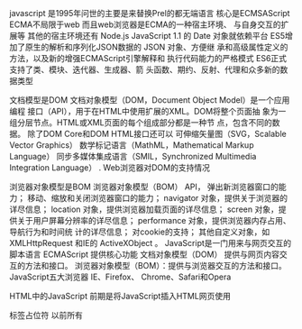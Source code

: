 javascript 是1995年问世的主要是来替换Prel的都无端语言
核心是ECMSAScript 
ECMA不局限于web 而且web浏览器是ECMA的一种宿主环境、
与自身交互的扩展等   其他的宿主环境还有 Node.js 
 JavaScript 1.1  的 Date 对象就依赖平台
ES5增加了原生的解析和序列化JSON数据的 JSON 对象、方便继 承和高级属性定义的方法，以及新的增强ECMAScript引擎解释和 执行代码能力的严格模式
ES6正式支持了类、模块、迭代器、生成器、箭 头函数、期约、反射、代理和众多新的数据类型

文档模型是DOM
文档对象模型（DOM，Document Object Model）是一个应用编程 接口（API），用于在HTML中使用扩展的XML。DOM将整个页面抽 象为一组分层节点。HTML或XML页面的每个组成部分都是一种节 点，包含不同的数据。
除了DOM Core和DOM HTML接口还可以
可伸缩矢量图（SVG，Scalable Vector Graphics） 数学标记语言（MathML，Mathematical Markup Language） 同步多媒体集成语言（SMIL，Synchronized Multimedia Integration Language） 
. Web浏览器对DOM的支持情况

浏览器对象模型是BOM
浏览器对象模型（BOM） API，
弹出新浏览器窗口的能力； 移动、缩放和关闭浏览器窗口的能力； navigator 对象，提供关于浏览器的详尽信息； location 对象，提供浏览器加载页面的详尽信息； screen 对象，提供关于用户屏幕分辨率的详尽信息； performance 对象，提供浏览器内存占用、导航行为和时间统 计的详尽信息； 对cookie的支持； 其他自定义对象，如 XMLHttpRequest 和IE的 ActiveXObject 。
JavaScript是一门用来与网页交互的脚本语言
ECMAScript 提供核心功能
文档对象模型（DOM） 提供与网页内容交互的方法和接口。
浏览器对象模型（BOM）：提供与浏览器交互的方法和接口。
JavaScript五大浏览器 IE、Firefox、 Chrome、Safari和Opera


HTML中的JavaScript
前期是将JavaScript插入HTML网页使用<Script>(此标签出自于网景)元素
script有八个属性分别是
async表示立即开始下载脚本 不能阻止其他页面的动作只对外部脚本有效
charset使用src属性 
crossorigin  配置相关请求的CORS（跨源资源共 享）设置。默认不使用CORS。
crossorigin="anonymous" 配置文件请求不必设置凭据标 志。 crossorigin="use-credentials"
设置凭据标志，意 味着出站请求会包含凭据。
defer表示解析完成后立即执行
integrity 允许接收到的资源和指定的加密签名  如果不匹配则会报错 脚本不会执行
language 已废弃
src 表示包含要执行的代码的外部文件。
type代替 language ，
使用了 src 属性的 标签中再包含其他JavaScript代码。
。跟 <img> 元素很像，
<script> 元素的 src 属性可以是一个完整的URL，而且这个URL
指向的资源可以跟包含它的HTML页面不在同一个域中
例子   <script src = "http://www.somewhere.com/afile.js"></script>

标签占位符
以前所有 <script> 元素都被放在页面的 <head> 标签内
defer 属性只对外部脚本文件才有效。
因此支持HTML5的浏览器会忽略行内脚本的 defer 属性
对 defer 属性的支持是从IE4、Firefox 3.5、Safari 5和Chrome 7 开始的

异步执行脚本 
HTML5为 <script> 元素定义了 async 属性。
给脚本添加 async 属性的目的是告 诉浏览器，不必等脚本下载和执行完后再加载页面，同样也不必等到 该异步脚本下载和执行后再加载其他脚本

动态加载脚本
除了 <script> 标签，还有其他方式可以加载脚本。因为
JavaScript可以使用DOM API，所以通过向DOM中动态添加 script
元素同样可以加载指定的脚本。只要创建一个 script 元素并将其添
加到DOM即可。 
在把 HTMLElement 元素添加到DOM且执行到这段代码 之前不会发送请求

XHTML中的变化
可扩展超文本标记语言  是将HTML作为XML的应用重新包装的结果。
解析 <script> 元素会应用特殊规则   <号 替换为&lt；
第二种方法是把所有代码都包含到一个CDATA块中。
在兼容XHTML的浏览器中，这样能解决问题

行内代码与外部文件
虽然可以直接在HTML文件中嵌入JavaScript代码，但通常认为最 佳实践是尽可能将JavaScript代码放在外部文件中。
可维护性。JavaScript代码如果分散到很多HTML页面 会导致维 护困难  如果是用一个目录保存所有的JavaScript文件则容易维护
缓存。浏览器会根据特定的设置缓存所有外部链接的JavaScript文 件，这意味着如果两个页面都用到同一个文件  有利于页面的加载
适应未来   通过把JavaScript放到外部文件中，就不必考虑用 XHTML或前面提到的注释黑科技

文档模式
IE5.5发明了文档模式的概念  可 以使用 doctype切换文档模式
 ：混杂模式（quirks mode）和标准模式 （standards mode）
混杂模式在所有浏览器中都以省略文档开头的 doctype 声明作 为开关
准标准模式通过过渡性文档类型（ Transitional ）和框架集 文档类型（ Frameset ）来触发 准标准模式与标准模式非常接近，很少需要区分

<noscript> 元素
<noscript> 元素是针对早期浏览器不支持JavaScript的问题，需要一个页面优雅降级 的处理方案   如今的浏览器已经100%支持 JavaScript，  <noscript> 元素可以包含任何可以出现在 <body> 中的
HTML元素， <script> 除外  任何一个条件被满足，包含在 <noscript> 中的内容就会被渲
染。否则， ，浏览器不会渲染 <noscript> 中的内容。
小结
JavaScript是通过 <script> 元素插入到HTML页面中的。这个
元素可用于把JavaScript代码嵌入到HTML页面中，跟其他标记混合在
一起，也可用于引入保存在外部文件中的JavaScript。
要包含外部JavaScript文件，必须将 src 属性设置为要包含文件 的URL。文件可以跟网页在同一台服务器上，也可以位于完全不 同的域。

语言基础
语法 区分大小写 
首先要知道的是，ECMAScript中一切都区分大小写。 变量 test 和变 量 Test 是两个不同的变量。
标识符  就是变量、函数、属性或函数参数的名称。
注释   ECMAScript采用C语言风格的注释，包括单行注释和块注释。单 行注释以两个斜杠字符开头 
严格模式   ECMAScript 5增加了严格模式（strict mode）的概念
语句  ECMAScript中的语句以分号结尾。 省略分号意味着由解析器确定 语句在哪里结尾
if之类的控制语句只在执行多条语句时要求必须有代码块。

关键字与保留字
规范中也描述了一组未来的保留字，同样不能用作标识符或属性 名。
变量
ECMAScript变量是松散类型的，意思是变量可以用于保存任何类 型的数据。
每个变量只不过是一个用于保存任意值的命名占位符。有3 个关键字可以声明变量： var 、 const 和 let 。其中， var 在 ECMAScript的所有版本中都可以使用，而 const 和 let 只能在 ECMAScript 6及更晚的版本中使用。 
var 关键字
var 声明作用域    使用 var 操作符定义的变量会成为包含它的 函数的局部变量    
message 变量是在函数内部使用 var 定义的。 函数叫 test() 
var 声明提升
使用 var 时  个关键字 声明的变量会自动提升到函数作用域顶部
let 声明
let 跟 var 的作用差不多，但有着非常重要的区别。
区别是
let 声明的范围是块作用域，而 var 声明的范围是函数作 用域
age 变量之所以不能在 if 块外部被引用，是因为它 的作用域仅限于该块内部。
let 也不允许同一个块作用域中出现冗余声明。这样会导致报 错
暂时性死区
let 与 var 的另一个重要的区别，就是 let 声明的变量不会 在作用域中被提升
. 全局声明
与 var 关键字不同，使用 let 在全局作用域中声明的变量不会 成为 window 对象的属性（ var 声明的变量则会）。
条件声明
在使用 var 声明变量时，由于声明会被提升，JavaScript引擎会 自动将多余的声明在作用域顶部合并为一个声明。
使用 try / catch 语句或 typeof 操作符也不能解决，因为条 件块中 let 声明的作用域仅限于该块
for 循环中的 let 声明
在 let 出现之前， for 循环定义的迭代变量会渗透到循环体外 部  改成let后 就消失了
const 声明
const 的行为与 let 基本相同，唯一一个重要的区别是用它声 明变量时必须同时初始化变量，且尝试修改 const 声明的变量会导 致运行时错误     const 声明的限制只适用于它指向的变量的引用。如果const引入的是一个对象 那么修改这个对象内部的属性并不违反cosnt限制
声明风格及最佳实践
ECMAScript 6增加 let 和 const 从客观上为这门语言更精确地 声明作用域和语义提供了更好的支持
不使用 var 有了 let 和 const ，大多数开发者会发现自己不再需要 var 了
数据类型
ECMAScript有6种简单数据类型（也称为原始类型）： Undefined 、 Null 、 Boolean 、 Number 、 String 和 Symbol 
typeof 操作符
因为ECMAScript的类型系统是松散的，所以需要一种手段来确定 任意变量的数据类型。 typeof 操作符就是为此而生的。对一个值使 用 typeof 操作符会返回下列字符串之一
"undefined" 表示值未定义； "boolean" 表示值为布尔值； "string" 表示值为字符串； "number" 表示值为数值； "object" 表示值为对象（而不是函数）或 null ； "function" 表示值为函数； "symbol" 表示值为符号
Undefined 类型
Undefined 类型只有一个值，就是特殊值 undefined 。当使 用 var 或 let 声明了变量但没有初始化时，就相当于给变量赋予 了 undefined 值
变量 message 显式地以 undefined 来初始化。 
Null 类型
Null 类型同样只有一个值，即特殊值 null
在定义将来要保存对象值的变量时，建议使用 null 来初始化， 不要使用其他值
用等于操作符（ == ）比较 null 和 undefined 始终返回 true 
Boolean 类型
Boolean （布尔值）类型是ECMAScript中使用最频繁的类型之 一，有两个字面值： true 和 false
Number 类型
ECMAScript中最有意思的数据类型或许就是 Number 了。
叫双精度值）。不同的数值类型相应地也有不同的数值字面量格式。
整数也可以用八进制（以8为基数）或十六进制（以16为基数）字 面量表示。对于八进制字面量，第一个数字必须是零（0），然后是相 应的八进制数字（数值0~7）。   八进制字面量在严格模式下是无效的，会导致JavaScript引擎抛出 语法错误。1
使用八进制和十六进制格式创建的数值在所有数学操作中都被视 为十进制数值。
浮点值
要定义浮点值，数值中必须包含小数点，而且小数点后面必须至 少有一个数字。
值的范围
由于内存的限制，ECMAScript并不支持表示这个世界上的所有数 值。   有一个特殊的数值叫 NaN 
数值转换
有3个函数可以将非数值转换为数值： Number() 、 parseInt() 和 parseFloat() 。 Number() 是转型函数， 可用于任何数据类型
Number() 函数基于如下规则执行转换。 布尔值， true 转换为1， false 转换为0。 数值，直接返回。 null ，返回0。 undefined ，返回 NaN 。
字符串如果字符串包含数值字符，包括数值字符前面带加、减 号的情况，则转换为一个十进制数值
String 类型
String （字符串）数据类型表示零或多个16位Unicode字符序 列。 字符串可以使用双引号（"）、单引号（'）或反引号（`）标示，
字符串的特点
ECMAScript中的字符串是不可变的（immutable），意思是一旦 创建，它们的值就不能变了
转换为字符串
有两种方式把一个值转换为字符串。首先是使用几乎所有值都有 的 toString() 方法。
toString() 方法可见于数值、布尔值、对象和字符串值。  toString() 返回数值的十进制字符串表示   toString() 输出的字符串 值也会随之改变。数值10可以输出为任意数值格式。 如果值有 toString() 方法，则调用该方法（不传参数） 并返回结果  如果值是 null ，返回 "null" 。 如果值是 undefined ，返回 "undefined" 。
字符串插值
模板字面量最常用的一个特性是支持字符串插值，也就是可以在 一个连续定义中插入一个或多个值 所有插入的值都会使用 toString() 强制转型为字符串，而且 任何JavaScript表达式都可以用于插值
模板字面量标签函数 
模板字面量也支持定义标签函数（tag function），而通过标签函 数可以自定义插值行为。
对于有 n 个插值的模板字面量，传给标签函数的表达式参数的个数始终是 n ，而传给标签函数的第一个参数所包含的字符串个数则始终是 n+1
原始字符串
使用模板字面量也可以直接获取原始的模板字面量内容（如换行 符或Unicode字符），而不是被转换后的字符表示。
可以使 用默认的 String.raw 标
Symbol 类型
Symbol （符号）是ECMAScript 6新增的数据类型。符号是原始 值，且符号实例是唯一、不可变的。
符号的基本用法符号需要使用 Symbol() 函数初始化。因为符号本身是原始类 型，所以 typeof 操作符对符号返回 symbol
调用 Symbol() 函数时，也可以传入一个字符串参数作为对符 号的描述（description），将来可以通过这个字符串来调试代码。
符号没有字面量语法，这也是它们发挥作用的关键。 Symbol() 函数不能用作构造函数，与 new 关键 字一起使用。
使用全局符号注册表
如果运行时的不同部分需要共享和重用符号实例，那么可以用一 个字符串作为键，在全局符号注册表中创建并重用符号。 为此，需要使用 Symbol.for() 方法     Symbol.for() 对每个字符串键都执行幂等操作。   还可以使用 Symbol.keyFor() 来查询全局注册表
Symbol.isConcatSpreadable 
根据ECMAScript规范，这个符号作为一个属性表示“一个布尔 值
Symbol.iterator
Symbol.match
Symbol.replace 
Symbol.search 
Symbol.species
Symbol.split
Symbol.toPrimitive
Symbol.toStringTag
Symbol.unscopables
Object 类型
ECMAScript中的对象其实就是一组数据和功能的集合。对象通 过 new 操作符后跟对象类型的名称来创建。开发者可以通过创建 Object 类型的实例来创建自己的对象，然后再给对象添加属性和方 法
let o = new Object();
操作符
ECMA-262描述了一组可用于操作数据值的操作符，包括数学操 作符（如加、减）、位操作符、关系操作符和相等操作符等。
一元操作符
只操作一个值的操作符叫一元操作符（unary operator）。一元操 作符是ECMAScript中最简单的操作符。
递增/递减操作符
递增和递减操作符直接照搬自C语言，但有两个版本：前缀版和 后缀版
一元加和减
一元加和减操作符对大多数开发者来说并不陌生，它们在 ECMAScript中跟在高中数学中的用途一样
一元减由一个减号（ - ）表示，放在变量前头，主要用于把数值 变成负值，如把1转换为-1。
let num = 25; num = -num; console.log(num); // -25
先转换在赋值
let s1 = "01"; let s2 = "1.1"; let s3 = "z"; let b = false; let f = 1.1; let o = { valueOf() { return -1; } }; s1 = -s1; // 值变成数值-1 s2 = -s2; // 值变成数值-1.1 s3 = -s3; // 值变成NaN b = -b; // 值变成数值0 f = -f; // 变成-1.1 o = -o; // 值变成数值1 
位操作符
接下来要介绍的操作符用于数值的底层操作，也就是操作内存中 表示数据的比特（位）。
按位非 按位非操作符用波浪符（ ~ ）表示，它的作用是返回数值的一补 数。
按位与 按位与操作符用和号（ & ）表示，有两个操作数。本质上，按位 与就是将两个数的每一个位对齐
按位或 按位或操作符用管道符（ | ）表示，同样有两个操作数。
布尔操作符
对于编程语言来说，布尔操作符跟相等操作符几乎同样重要。如 果没有能力测试两个值的关系，那么像 if-else 和循环这样的语句 也没什么用了
. 逻辑非 
逻辑非操作符由一个叹号（ ! ）表示，可应用给ECMAScript中 的任何值
如果操作数是对象，则返回 false 。 如果操作数是空字符串，则返回 true 。 如果操作数是非空字符串，则返回 false 。 如果操作数是数值0，则返回 true 。 如果操作数是非0数值（包括 Infinity ），则返回 false 。 如果操作数是 null ，则返回 true 。 如果操作数是 NaN ，则返回 true 。 如果操作数是 undefined ，则返回 true 。
逻辑与
逻辑与操作符由两个和号（ && ）表示，应用到两个值，如下所 示：
let result = true && false;
. 逻辑或
逻辑或操作符由两个管道符（ || ）表示，比如： let result = true || false; 

乘性操作符
ECMAScript定义了3个乘性操作符：乘法、除法和取模。这些操 作符跟它们在Java、C语言及Perl中对应的操作符作用一样，但在处理 非数值时，它们也会包含一些自动的类型转换。
乘法操作符乘法操作符由一个星号（ * ）表示  let result = 34 * 56;
除法操作符 除法操作符由一个斜杠（ / ）表示 let result = 66 / 11;
取模操作符 取模（余数）操作符由一个百分比符号（ % ）表示  let result = 26 % 5; // 等于1 

指数操作符ECMAScript 7新增了指数操作符， Math.pow() 现在有了自己 的操作符 ** 
console.log(Math.pow(3, 2);
// 9 console.log(3 ** 2);
// 9 console.log(Math.pow(16, 0.5);
// 4 console.log(16** 0.5); // 4 
加性操作符
加性操作符，即加法和减法操作符，一般都是编程语言中最简单 的操作符
加法操作符 加法操作符（ + ）用于求两个数的和 let result = 1 + 2;
减法操作符  减法操作符（ - ）也是使用很频繁的一种操作符 let result = 2 - 1;
 关系操作符  关系操作符执行比较两个值的操作，包括小于（ < ）、大于 （ > ）、小于等于（ <= ）和大于等于（ >= ），用法跟数学课上学 的一样
let result1 = 5 > 3; // true let result2 = 5 < 3; // false
相等操作符
 判断两个变量是否相等是编程中最重要的操作之一。
. 等于和不等于   ECMAScript中的等于操作符用两个等于号（ == ）表示，如果操 作数相等，则会返回 true
 全等和不全等 全等和不全等操作符与相等和不相等操作符类似，只不过它们在 比较相等时不转换操作数。全等操作符由3个等于号（ === ）表 示，只有两个操作数在不转换的前提下相等才返回 true
let result1 = ("55" == 55); // true，转换后相 等 let result2 = ("55" === 55); // false，不相 等，因为数据类型不同 
let result1 = ("55" != 55); // false，转换后相 等 let result2 = ("55" !== 55); // true，不相等， 因为数据类型不同

条件操作符   
条件操作符是ECMAScript中用途最为广泛的操作符之一，语法跟 Java中一样
variable = boolean_expression ? true_value : false_value;
 赋值操作符  
简单赋值用等于号（ = ）表示，将右手边的值赋给左手边的变 量，  let num = 10;
每个数学操作符以及其他一些操作符都有对应的复合赋值操作 符：
乘后赋值（ *= ）
除后赋值（ /= ）
取模后赋值（ %= ）
加后赋值（ += ）
减后赋值（ -= ）
左移后赋值（ <<= ）
右移后赋值（ >>= ）
无符号右移后赋值（ >>>= ）

逗号操作符
逗号操作符可以用来在一条语句中执行多个操作
let num1 = 1, num2 = 2, num3 = 3;
在一条语句中同时声明多个变量是逗号操作符最常用的场景
let num = (5, 1, 4, 8, 0); // num的值为0 
语句
ECMA-262描述了一些语句（也称为流控制语句），而 ECMAScript中的大部分语法都体现在语句中。
if 语句
if 语句是使用最频繁的语句之一，语法如下：
if (condition) statement1 else statement2
这里的条件（ condition ）可以是任何表达式，并且求值结果 不一定是布尔值。
if (i > 25) console.log("Greater than 25."); // 只有一行代码 的语句 else { console.log("Less than or equal to 25."); // 一 个语句块 } 
do-while 语句
do-while 语句是一种后测试循环语句，即循环体中的代码执 行后才会对退出条件进行求值。
do-while 的语法如下： do { statement } while (expression);
个例子： let i = 0; do { i += 2; } while (i < 10);
while 语句
while 语句是一种先测试循环语句，即先检测退出条件，再执 行循环体内的代码。
while 循环的语法： while(expression) statement
例子： let i = 0; while (i < 10) { i += 2; } 在

for 语句
for 语句也是先测试语句，只不过增加了进入循环之前的初始 化代码，以及循环执行后要执行的表达式
语法for (initialization; expression; post-loopexpression) statement 
例： let count = 10; for (let i = 0; i < count; i++) { console.log(i); } 

for-in 语句
for-in 语句是一种严格的迭代语句，用于枚举对象中的非符号 键属性
，语法 for (property of expression) statement
例： for (const el of [2,4,6,8]) { document.write(el); } 

标签语句
语法 label: statement 
例子： start: for (let i = 0; i < count; i++) { console.log(i); }

break 和 continue 语句
break 和 continue 语句为执行循环代码提供了更严格的控制 手段。
例子： let num = 0; for (let i = 1; i < 10; i++) { if (i % 5 == 0) { break; } num++; } console.log(num); // 4

with 语句
with 语句的用途是将代码作用域设置为特定的对象
语法 ： with (expression) statement;
例子 let qs = location.search.substring(1); let hostName = location.hostname; let url = location.href;
switch 语句
switch 语句是与 if 语句紧密相关的一种流控制语句，从其他 语言借鉴而来
语 句 switch (expression) { case value1: statement break; case value2: statement break; case value3: statement break; case value4: statement break; default: statement } 
函数
函数对任何语言来说都是核心组件，因为它们可以封装语句，然 后在任何地方、任何时间执行。
是函数的基本语法： function functionName(arg0, arg1,...,argN) { statements }
例子： function sayHi(name, message) { console.log("Hello " + name + " , " + message); } 
小结﻿
JavaScript的核心语言特性在ECMA-262中以伪语言ECMAScript的 形式来定义
ECMA 基本类型包括   Undefined 、 Null 、 Boolean 、 Number 、 String 和 Symbol 。
 ECMAScript提供了C语言和类C语言中常见的很多基本操作符， 包括数学操作符、布尔操作符、关系操作符、相等操作符和赋值 操作符等
Number 一种数值数据类型。
Object 是一种复杂数据类型
其中 if语句 for语句 switch语句 都是借鉴过来的
不需要指定函数的返回值，因为任何函数可以在任何时候返回任 何值。 

不指定返回值的函数实际上会返回特殊值 undefined 。

===================================================================================================================================================================================================
1.19 JavaScript 第四章阅读笔记
变量、作用域与内存（187-225）
JavaScript中的变量可谓独树一帜

通过变量使用原始值与引用值
原始值（primitve value）是最简单的数据  在赋值变量时JavaScript必须确定是原始值还是引用值
原始值共分为： Undefined 、 Null 、 Boolean 、 Number 、 String 和 Symbol 。 
保存原始值的变量 是按值（by value）
引用值（reference value）多个值构成的对象
实际操作对象是引用值（reference）不是对象的本身 所以 保存引用值的变量是按（by reference）访问的

动态属性          可以随时添加、修改和删除其属 性和方法
例子： let person = new Object(); person.name = "Nicholas"; console.log(person.name); // "Nicholas" 
如果代码想给name定义一个age 并且给他进行赋值
let name1 = "Nicholas"; let name2 = new String("Matt"); name1.age = 27; name2.age = 26; console.log(name1.age); // undefined console.log(name2.age); // 26 console.log(typeof name1); // string console.log(typeof name2); // object
复制值 如果在同一个变量里面  通过变量把一个原始值赋值到另一个变量时 原始值会被复制到新的变量的位置
例如   let num1 =5；  let num2 = num1；
这num1时5 如果把num2初始化为num1 时  num2也会得到数值5


传递参数     ECMAScript中所有函数都是按值来进行传递的      如果按值传递参数时值会被复制到一个局部变量（arguments）对象
例如 function addTen(num) { num += 10; return num; } let count = 20; let result = addTen(count); console.log(count); // 20，没有变化 console.log(result); // 30
这里函数addTen（）有一个参数num他是一个局部变量     在调用时count作为参数传入
确定类型      typeof 操作符最适合用来判断一个变量是否为原 始类型      
它是判断一个变量是否为字符串、数值、布尔 值或 undefined 的最好方式
例子
let s = "Nicholas";
let b = true;
let i = 22;
let u;
let n = null;
let o = new Object();
console.log(typeof s);// string
console.log(typeof i);// number
console.log(typeof b);// boolean
console.log(typeof u);// undefined
console.log(typeof n);// object
console.log(typeof o);// object 
 如果想知道他时一个什么类型的对象 可以用instanceof 操作符
语法：     result = variable instanceof constructor
例子 ：     console.log(person instanceof Object); // 变量 persion是Object吗？
console.log(colors instanceof Array); // 变量 colors是Array吗？ 
console.log(pattern instanceof RegExp); // 变量 pattern是RegExp吗？ 
如果所有值都是object的实例 那么通过 instanceof操作符检测任何引用值和 Object 构造函数都会返 回 true
如果用 instanceof 检测原始值，则始终会返 回 false ，因为原始值不是对象


理解执行上下文

执行上下文（以下简称“上下文”）的概念在JavaScript中是颇为重 要的
每个上下文都有一个关联的变量对象（variable object），而 这个上下文中定义的所有变量和函数都存在于这个对象上
全局上下文是最外层的上下文       根据ECMAScript实现表示的全局可能不一样

作用域链增强       虽然执行上下文主要有全局上下文和函数上下文两种（ eval() 调用内部存在第三种上下文），但有其他方式来增强作用域链
try / catch 语句的 catch 块 with 语句 
例子： function buildUrl() { let qs = "?debug=true"; with(location){ let url = href + qs; } return url; } 
这这个例子中 with 语句将 location 对象作为上下文，因此 location 会被添加到作用域链前端          某些 语句会导致在作用域链前端临时添加一个上下文，这个上下文在代码 执行后会被删除
try / catch 语句的 catch 块 with 语句 
的例子： function buildUrl() { let qs = "?debug=true"; with(location){ let url = href + qs; } return url; }
with 语句将 location 对象作为上下文，因此 location 会被添加到作用域链前端

变量声明     var      let 和 const  
. 使用 var 的函数作用域声明
在使用 var 声明变量时，变量会被自动添加到最接近的上下 文 在函数中，最接近的上下文就是函数的局部上下文
例子      function add(num1, num2) { var sum = num1 + num2; return sum; } let result = add(10, 20); // 30 console.log(sum); // 报错：sum在这里不是 有效变量       函数 add() 定义了一个局部变量 sum ，保存加法操作的 结果

使用 let 的块级作用域声明 ES6新增的 let 关键字跟 var 很相似，但它的作用域是块级 的，这也是JavaScript中的新概念。块级作用域由最近的一对包含 花括号 {} 界定。换句话说， if 块、 while 块、 function 块，甚至连单独的块也是 let 声明变量的作用域。 if (true) { let a; } console.log(a); // ReferenceError: a没有定义 while (true) { let b; } console.log(b); // ReferenceError: b没有定义 function foo() { let c; } console.log(c); // ReferenceError: c没有定义 // 这没什么可奇怪的 // var声明也会导致报错 // 这不是对象字面量，而是一个独立的块 // JavaScript解释器会根据其中内容识别出它来 { let d; } console.log(d); // ReferenceError: d没有定义 let 与 var 的另一个不同之处是在同一作用域内不能声明两 次。重复的 var 声明会被忽略，而重复的 let 声明会抛出 SyntaxError 。 var a; var a; // 不会报错 { let b; let b; } // SyntaxError: 标识符b已经声明过了 let 的行为非常适合在循环中声明迭代变量。

. 标识符查找      当在特定上下文中为读取或写入而引用一个标识符时，必须通过 搜索确定这个标识符表示什么     搜索开始于作用域链前端，以给 定的名称搜索对应的标识符。如果在局部上下文中找到该标识 符，则搜索停止，变量确定；如果没有找到变量名，则继续沿作 用域链搜索 
例子： var color = 'blue'; function getColor() { return color; } console.log(getColor()); // 'blue'

理解垃圾回收 
JavaScript是使用垃圾回收的语言，也就是说执行环境负责在代码 执行时管理内存
，通过自动内存管理实现内存分配和闲置资源回收     确定哪个变量不会再使用，然后释放它占用的内存      或者说在代码执行过程 中某个预定的收集时间就会自动运行。垃圾回收过程是一个近似且 不完美的方案，因为某块内存是否还有用，属于“不可判定的”问题， 意味着靠算法是解决不了的。 

标记清理     JavaScript最常用的垃圾回收策略是标记清理（mark-andsweep）。
 当变量进入上下文，比如在函数内部声明一个变量时，这个 变量会被加上存在于上下文中的标记

引用计数     另一种没那么常用的垃圾回收策略是引用计数（reference counting）
其思路是对每个值都记录它被引用的次数
所谓循环引用，就是对象A有一个指针指向对象 B，而对象B也引用了对象A。比如： function problem() { let objectA = new Object(); let objectB = new Object(); objectA.someOtherObject = objectB; objectB.anotherObject = objectA; }       objectA 和 objectB 通过各自的属性相互引 用，意味着它们的引用数都是2

性能          垃圾回收程序会周期性运行，如果内存中分配了很多变量，则可 能造成性能损失，因此垃圾回收的时间调度很重要         垃圾回收有可能会明显拖慢渲染的速度和帧速率。 开发者不知道什么时候运行时会收集垃圾，因此最好的办法是在写代 码时就要做到：无论什么时候开始收集垃圾，都能让它尽快结束工 作
IE7一下不建议用垃圾回收
     内存管理     在使用垃圾回收的编程环境中，开发者通常无须关心内存管理。 不过，JavaScript运行在一个内存管理与垃圾回收都很特殊的环境。
将内存占用量保持在一个较小的值可以让页面性能更好。优化内 存占用的最佳手段就是保证在执行代码时只保存必要的数据
例子     function createPerson(name){ let localPerson = new Object(); localPerson.name = name; return localPerson; } let globalPerson = createPerson("Nicholas"); // 解除globalPerson对值的引用 globalPerson = null;

通过 const 和 let 声明提升性能 
ES6增加这两个关键字不仅有助于改善代码风格，而且同样有助 于改进垃圾回收的过程。因为 const 和 let 都以块（而非函 数）为作用域，所以相比于使用 var ，使用这两个新关键字可 能会更早地让垃圾回收程序介入，尽早回收应该回收的内存
隐藏类和删除操作
根据JavaScript所在的运行环境，有时候需要根据浏览器使用的 JavaScript引擎来采取不同的性能优化策略
内存泄漏
写得不好的JavaScript可能出现难以察觉且有害的内存泄漏问题。 在内存有限的设备上，或者在函数会被调用很多次的情况下，内 存泄漏可能是个大问题
静态分配与对象池 
为了提升JavaScript性能，最后要考虑的一点往往就是压榨浏览器 了     一个关键问题就是如何减少浏览器执行垃圾回收的次 数。开发者无法直接控制什么时候开始收集垃圾，但可以间接控 制触发垃圾回收的条件

小结     JavaScript变量可以保存两种类型的值：原始值和引用值。原始值 可能是以下6种原始数据类型之一： Undefined 、 Null 、 Boolean 、 Number 、 String 和 Symbol 。
     原始值和引用值
原始值大小固定，因此保存在栈内存上。 从一个变量到另一个变量复制原始值会创建该值的第二个副本。 引用值是对象，存储在堆内存上。 包含引用值的变量实际上只包含指向相应对象的一个指针，而不 是对象本身。 从一个变量到另一个变量复制引用值只会复制指针，因此结果是 两个变量都指向同一个对象。 typeof 操作符可以确定值的原始类型，而 instanceof 操作 符用于确保值的引用类型。 任何变量（不管包含的是原始值还是引用值）都存在于某个执行 上下文中（也称为作用域）。这个上下文（作用域）决定了变量的生 命周期，以及它们可以访问代码的哪些部分。执行上下文可以总结如 下。 执行上下文分全局上下文、函数上下文和块级上下文。 代码执行流每进入一个新上下文，都会创建一个作用域链，用于 搜索变量和函数。 函数或块的局部上下文不仅可以访问自己作用域内的变量，而且 也可以访问任何包含上下文乃至全局上下文中的变量。 全局上下文只能访问全局上下文中的变量和函数，不能直接访问 局部上下文中的任何数据。 变量的执行上下文用于确定什么时候释放内存。 JavaScript是使用垃圾回收的编程语言，开发者不需要操心内存分 配和回收。JavaScript的垃圾回收程序可以总结如下。 离开作用域的值会被自动标记为可回收，然后在垃圾回收期间被 删除。 主流的垃圾回收算法是标记清理，即先给当前不使用的值加上标 记，再回来回收它们的内存。 引用计数是另一种垃圾回收策略，需要记录值被引用了多少次。 JavaScript引擎不再使用这种算法，但某些旧版本的IE仍然会受这 种算法的影响，原因是JavaScript会访问非原生JavaScript对象（如 DOM元素）。 引用计数在代码中存在循环引用时会出现问题。 解除变量的引用不仅可以消除循环引用，而且对垃圾回收也有帮 助。为促进内存回收，全局对象、全局对象的属性和循环引用都 应该在不需要时解除引用。

》》》》》》》》》》》》》》》》》》》》》》》》》》》》》》》》》》》》》》》》》》》》》》》》》》》》》》》》》》》》》》》》》》》》》》》》》》》》》》》》》》》》》》》》》》》》》》》》》》》》》》》》》》》》》》》》》》》》》》》》》》》》》》》》》》》》》》》》》》》》》》》》》》》》》

第 5 章 基本引用类型

理解对象
基本JavaScript数据类型

原始值与原始值包装类型 
引用值（或者对象）是某个特定引用类型的实例。在ECMAScript中， 引用类型是把数据和功能组织到一起的结构，经常被人错误地称作“类”
对象被认为是某个特定引用类型的实例。新对象通过使用 new 操作符 后跟一个构造函数（constructor）来创建、
例子let now = new Date();



这行代码创建了引用类型 Date 的一个新实例，并将它保存在变量now 中

Date

ECMAScript的 Date 类型参考了Java早期版本中的 java.util.Date

Date 类型将日期保存为自协调世界时 时间1970年1月1日午夜（零时）至今 所经过的毫秒数

要创建日期对象，就使用 new 操作符来调用 Date 构造函数：

let now = new Date();

Date.parse() 方法接收一个表示日期的字符串参数，尝试将这个字

符串转换为表示该日期的毫秒数。

“月/日/年”，如 "5/23/2019" ；

“月名 日, 年”，如 "May 23, 2019" ；

“周几 月名 日 年 时:分:秒 时区”，如 "Tue May 23 2019 00:00:00



let someDate = new Date(Date.parse("May 23, 2019"));

创建一个日期的代码


5.1.1 继承的方法

与其他类型一样， Date 类型重写了 toLocaleString() 、

toString() 和 valueOf() 方法     

Date 类型的 toLocaleString() 方法返回与浏览器

运行的本地环境一致的日期和时间



5.1.2 日期格式化方法

Date 类型有几个专门用于格式化日期的方法，它们都会返回字符

串：

toDateString() 显示日期中的周几、月、日、年



toTimeString() 显示日期中的时、分、秒和时区

toLocaleDateString() 显示日期中的周几、月、日、年

toLocaleTimeString() 显示日期中的时、分、秒

toUTCString() 显示完整的UTC日期

5.1.3 日期/时间组件方法

Date 类型剩下的方法（见下表）直接涉及取得或设置日期值的特定

部分

getTime()返回日期的毫秒

setTime(milliseconds)设置日期的毫秒表示，从而修改设置日期的毫秒数

getFullYear() 返回4位数

getUTCFullYear()返回UTC日期 的4位数

setFullYear(year)设置日期的年（ year 必须是4位数）



setUTCFullYear(year)设置UTC日期的年（ year 必须 是4位数）

getMonth()返回日期的月（0表示1月，11表示12月）

getUTCMonth()返回UTC日期的月（0表示1月，11表示12月）

setMonth(month)设置日期的月（ month 为大于0的数值，大于11加年）

setUTCMonth(month)设置UTC日期的月（ month 为大于0的数值，大于11加年）



getDate()返回日期中的日（1~31）

getUTCDate()返回UTC日期中的日（1~31）

setDate(date)设置日期中的日（如果 date 大于该月天数，则加月）

setUTCDate(date)设置UTC日期中的日（如果date 大于该月天数，则加月）

getDay()返回日期中表示周几的数值（0表示周日，6表示周六）

getUTCDay()返回UTC日期中表示周几的数值（0表示周日，6表示周六）

getHours()返回日期中的时（0~23）

getUTCHours()返回UTC日期中的时（0~23）

setHours(hours)设置日期中的时（如果 hours大于23，则加日）

setUTCHours(hours)设置UTC日期中的时（如果

hours 大于23，则加日）

getMinutes()返回日期中的分（0~59）

getUTCMinutes()返回UTC日期中的分（0~59）

setMinutes(minutes)设置日期中的分（如果

minutes 大于59，则加时）

setUTCMinutes(minutes)设置UTC日期中的分（如果

minutes 大于59，则加时）

getSeconds()返回日期中的秒（0~59）

getUTCSeconds()返回UTC日期中的秒（0~59）

setSeconds(seconds)设置日期中的秒（如果

seconds 大于59，则加分）

setUTCSeconds(seconds)设置UTC日期中的秒（如果

seconds 大于59，则加分）

getMilliseconds()返回日期中的毫秒

getUTCMilliseconds()返回UTC日期中的毫秒

setMilliseconds(milliseconds)设置日期中的毫秒

setUTCMilliseconds(milliseconds)设置中的毫秒 UTC日期



getTimezoneOffset()返回以分钟计的UTC与本地时区的偏移量（如美国EST即“东部标准时间”返回300，进

入夏令时的地区可能有所差异）

5.2 RegExp

ECMAScript通过 RegExp 类型支持正则表达式。正则表达式使用类似

Perl的简洁语法来创建：

let expression = /pattern/flags;

g ：全局模式

i ：不区分大小写

m ：多行模式

y ：粘附模式

u ：Unicode模式

s ： dotAll 模式



5.2.1 RegExp 实例属性

每个 RegExp 实例都有下列属性

global ：布尔值，表示是否设置了 g 标记

ignoreCase ：布尔值，表示是否设置了 i 标记

unicode ：布尔值，表示是否设置了 u 标记。

sticky ：布尔值，表示是否设置了 y 标记。

lastIndex ：整数表示在源字符串中下一次搜索的开始位置，始终从0开始

multiline ：布尔值，表示是否设置了 m 标记。

dotAll ：布尔值，表示是否设置了 s 标记

source ：正则表达式的字面量字符串没有凯头和结尾的斜杠

flags ：正则表达式的标记字符串

5.2.2 RegExp 实例方法

RegExp 实例的主要方法是 exec() ，主要用于配合捕获组使用。这

个方法只接收一个参数，即要应用模式的字符串

例子：

let text = "mom and dad and baby";

let pattern = /mom( and dad( and baby)?)?/gi;

let matches = pattern.exec(text);

console.log(matches.index); // 0

console.log(matches.input); // "mom and dad and

baby"console.log(matches[0]); // "mom and dad and

baby"

console.log(matches[1]); // " and dad and baby"

console.log(matches[2]); // " and baby"

5.2.3 RegExp 构造函数属性

RegExp 构造函数本身也有几个属性。

这些属性适用于作用域中的所有正则表达式，而且会根据

最后执行的正则表达式操作而变化。这些属性还有一个特点，就是可以通过

两种不同的方式访问它们。

5.2.4 模式局限

虽然ECMAScript对正则表达式的支持有了长足的进步，但仍然缺少Perl

语言中的一些高级特性

\A 和 \Z 锚（分别匹配字符串的开始和末尾）联合及交叉类原子组

x （忽略空格）匹配模式条件式匹配正则表达式注释

5.3 原始值包装类型

为了方便操作原始值，ECMAScript提供了3种特殊的引用类型：

Boolean 、 Number 和 String

例子：

let s1 = "some text";

let s2 = s1.substring(2);

s1 是一个包含字符串的变量，它是一个原始值。第二行紧接

着在 s1 上调用了 substring() 方法，并把结果保存在 s2 中

(1) 创建一个 String 类型的实例；

(2) 调用实例上的特定方法；

(3) 销毁实例

let s1 = new String("some text");

let s2 = s1.substring(2);

s1 = null;




5.3.1 Boolean

Boolean 是对应布尔值的引用类型要创建一个 Boolean 对象，就使用 Boolean 构造函数并传入 true 或 false

例如let booleanObject = new Boolean(true);

Boolean 的实例会重写 valueOf() 方法，返回一个原始值 true

或 false 。

5.3.2 Number

Number 是对应数值的引用类型。要创建一个 Number 对象，就使用 Number 构造函数并传入一个数值，如下例所示：

let numberObject = new Number(10);

与 Boolean 类型一样， Number 类型重写了 valueOf() 、toLocaleString() 和 toString() 方法。

5.3.3 String

String 是对应字符串的引用类型。要创建一个 String 对象，使

用 String 构造函数并传入一个数值，如下例所示：

let stringObject = new String("hello world");

String 对象的方法可以在所有字符串原始值上调用。3个继承的方

法 valueOf() 、 toLcaleString() 和 toString() 都返回对象的原

始字符串值。

每个 String 对象都有一个 length 属性，表示字符串中字符的数

量。

String 类型提供了很多方法来解析和操作字符串。

1. JavaScript字符 

JavaScript字符串由16位码元（code unit）组成。

2. normalize() 方法

些Unicode字符可以有多种编码方式。有的字符既可以通过一个BMP

字符表示，也可以通过一个代理对表示

 
比如：

// U+00C5：上面带圆圈的大写拉丁字母A

console.log(String.fromCharCode(0x00C5));

// Å

// U+212B：长度单位“埃”

console.log(String.fromCharCode(0x212B));

// Å

// U+004：大写拉丁字母A

// U+030A：上面加个圆圈

console.log(String.fromCharCode(0x0041, 0x030A));

// Å

 
3. 字符串操作方法

 
concat() ，用于将一个

或多个字符串拼接成一个新字符串。

 
例子：

let stringValue = "hello ";

let result = stringValue.concat("world");

console.log(result); // "hello world"

console.log(stringValue); // "hello

 
4. 字符串位置方法

有两个方法用于在字符串中定位子字符串： indexOf() 和

lastIndexOf() 都是从字符串中查找 并返回值 如果没有就返回-1

indexOf()是从字符串开头查找

lastIndexOf（）从字符串末尾开始查找



5. 字符串包含方法

ES6   增加了3个用于判断字符串的方法 startsWith() 、 endsWith() 和 includes()


startsWith() 检查开始于索引0的匹配项，

endsWith() 检查开始于索引 (string.length -

substring.length) 的匹配项，而 includes() 检查整个字符串

6. trim() 方法

CMAScript在所有字符串上都提供了 trim() 方法。这个方法会创建

字符串的一个副本，删除前、后所有空格符，再返回结果

如 ： let stringValue = " hello world ";
let trimmedStringValue = stringValue.trim();

console.log(stringValue); // " helloworld "

console.log(trimmedStringValue); // "helloworld"

7. repeat() 方法

 
这个方法接收

一个整数参数，表示要将字符串复制多少次，然后返回拼接所有副本后

的结果

 
8. padStart() 和 padEnd() 方法

法会复制字符串，如果小于指定长

度，则在相应一边填充字符，直至满足长度条件。这两个方法的第一个

参数是长度，第二个参数是可选的填充字符串，默认为空格

（U+0020）。

9. 字符串迭代与解构

  
字符串的原型上暴露了一个 @@iterator 方法，表示可以迭代字符串

的每个字符。

 
10. 字符串大小写转换

 
toLowerCase() 、toLocaleLowerCase() 、 toUpperCase() 和toLocaleUpperCase() 。

toLowerCase() 和toUpperCase() 方法是原来就有的方法，与 java.lang.String中的方法同名。 toLocaleLowerCase() 和toLocaleUpperCase() 方法旨在基于特定地区实现

11. 字符串模式匹配方法 

match() 方法 

本质上跟 RegExp 对象的 exec()方法相同。 match() 方法接收一个参数，可以是一个正则表达式字符串，也可以是一个 RegExp

 
12. localeCompare() 方法 比较字符串

 
如果按照字母表顺序，字符串应该排在字符串参数前头，则返回负

值   通常是 -1

如果字符串与字符串参数相等，则返回 0

  
如果按照字母表顺序，字符串应该排在字符串参数后头，则返回正

值   通常是 1

13. HTML方法

 
anchor(name)<a name="name">string</a>



big()<big>string</big>



bold()<b>string</b>



fixed()<tt>string</tt>



5.4 单例内置对象

对内置对象的定义是“任何由ECMAScript实现提供、与宿主

环境无关，并在ECMAScript程序开始执行时就存在的对象”。这就意味着，

开发者不用显式地实例化内置对象，因为它们已经实例化好了

 
5.4.1 Global

 
Global 对象是ECMAScript中最特别的对象，因为代码不会显式地访

问它。

 
1. URL编码方法

 
encodeURI() 和 encodeURIComponent() 方法用于编码统一资

源标识符（URI），以便传给浏览器

 
2. eval() 方法

eval() 。这个方法就是一个完整的ECMAScript解释器，它接收一个

参数，即一个要执行的ECMAScript（JavaScript）字符串

 
例子：eval("console.log('hi')");

3. Global 对象属性

 
undefined 、 NaN 和 Infinity 等特殊值都是 Global 对象的属

性  

Object 和 Function ，也都是 Global 对象的属性

4. window 对象

   
浏览器将window 对象实现为 Global 对象的代理

因此，所有全局作用域中

声明的变量和函数都变成了 window 的属性


例子：

var color = "red";

function sayColor() {

console.log(window.color);

}

window.sayColor(); // "red"

5.4.2 Math

 
Math 对象提供了一些辅助计算的属性和方法。

 
1. Math 对象属性 Math 对象有一些属性，主要用于保存数学中的一些特殊值

 


2. min() 和 max() 方法 

Math 对象也提供了很多辅助执行简单或复杂数学计算的方法。

min() 和 max() 方法用于确定一组数值中的最小值和最大值。

例子

let max = Math.max(3, 54, 32, 16);

console.log(max); // 54

let min = Math.min(3, 54, 32, 16);

console.log(min); // 3

 
3. 舍入方法

Math.ceil() 方法始终向上舍入为最接近的整数。

Math.floor() 方法始终向下舍入为最接近的整数。

Math.round() 方法执行四舍五入。

Math.fround() 方法返回数值最接近的单精度（32位）浮点值表示。

4. random() 方法

 
Math.random() 方法返回一个0~1范围内的随机数，其中包含0但不包含1。

5. 其他方法



Math 对象还有很多涉及各种简单或高阶数运算的方法。讨论每种方

法的具体细节或者它们的适用场景超出了本书的范畴

 
Math.abs(x) 返回 x 的绝对值

Math.exp(x) 返回 Math.E 的 x 次幂

Math.expm1(x) 等于 Math.exp(x) - 1 

...

...

此处省略好多字

5.5 小结

 
JavaScript中的对象称为引用值

 
引用值与传统面向对象编程语言中的类相似，但实现不同

 
Date 类型提供关于日期和时间的信息，包括当前日期、时间及相关计算



RegExp 类型是ECMAScript支持正则表达式的接口，提供了大多数基础的和部分高级的正则表达式功能

由于原始值包装类型的存在，JavaScript中的原始值可以被当成对象来使用。有3种原始值包装类型： Boolean 、 Number 和 String 。

每种包装类型都映射到同名的原始类型。以读模式访问原始值时，后台会实例化一个原始值包装类型的对象，借

助这个对象可以操作相应的数据。涉及原始值的语句执行完毕后，包装对象就会被销毁

当代码开始执行时，全局上下文中会存在两个内置对象： Global 和Math 。其中， Global 对象在大多ECMAScript实现中无法直接访问。不过，浏览器将其实现为 window 对象。所有全局变量和函数都是Global 对象的属性。 Math 对象包含辅助完成复杂计算的属性和方法。


第六章 292~385 
6.1 Object
 Object 是ECMAScript中最常用的类型之一。虽然 Object 的实例没有 多少功能，但很适合存储和在应用程序间交换数据
 显式地创建 Object 的实例有两种方式。第一种是使用 new 操作符 和 Object 构造函数
示例如下 let person = new Object(); person.name = "Nicholas"; person.age = 29;

另一种方式是使用对象字面量（object literal）表示法。对象字面量是 对象定义的简写形式，目的是为了简化包含大量属性的对象的创建
let person = { name: "Nicholas" , age: 29 };
虽然使用哪种方式创建 Object 实例都可以，但实际上开发者更倾向 于使用对象字面量表示法。这是因为对象字面量代码更少，看起来也更有 封装所有相关数据的感觉
比如： function displayInfo(args) { let output = ""; if (typeof args.name == "string"){ output += "Name: " + args.name + "\n"; } if (typeof args.age == "number") { output += "Age: " + args.age + "\n"; } alert(output); } displayInfo({ name: "Nicholas" , age: 29 }); displayInfo({ name: "Greg" });

6.2 Array 
除了 Object ， Array 应该就是ECMAScript中最常用的类型了。 ECMAScript数组跟其他编程语言的数组有很大区别。跟其他语言中的数组 一样，ECMAScript数组也是一组有序的数据，但跟其他语言不同的是，数 组中每个槽位可以存储任意类型的数据
可以创建一个数组，它 的第一个元素是字符串，第二个元素是数值，第三个是对象。ECMAScript 数组也是动态大小的，会随着数据添加而自动增长
6.2.1 创建数组 
有几种基本的方式可以创建数组。一种是使用 Array 构造函数，比 如： let colors = new Array(); 
如果知道数组中元素的数量，那么可以给构造函数传入一个数值，然 后 length 属性就会被自动创建并设置为这个值。
下面的代码会创 建一个初始 length 为20的数组
let colors = new Array(20);
也可以给 Array 构造函数传入要保存的元素。
创建一个包含3个字符串值的数组： let colors = new Array("red" , "blue" , "green");
 let colors = new Array(3); // 创建一个包含3个元素的 数组 let names = new Array("Greg"); // 创建一个只包含一个元 素，即字符串"Greg"的数组 在使用 Array 构造函数时，也可以省略 new 操作符。结果是一样 的，比如： let colors = Array(3); // 创建一个包含3个元素的数组 let names = Array("Greg"); // 创建一个只包含一个元素，即 字符串"Greg"的数组
  Array 构造函数还有两个ES6新增的用于创建数组的静态方法： from() 和 of() 。 from() 用于将类数组结构转换为数组实例，而 of() 用于将一组参数转换为数组实例。 Array.from() 的第一个参数是一个类数组对象，即任何可迭代的 结构，或者有一个 length 属性和可索引元素的结构。这种方式可用于很 多场合： // 字符串会被拆分为单字符数组 console.log(Array.from("Matt")); // ["M" , "a" , "t" , "t"] // 可以使用from()将集合和映射转换为一个新数组 const m = new Map().set(1, 2) .set(3, 4); const s = new Set().add(1) .add(2) .add(3) .add(4); console.log(Array.from(m)); // [[1, 2], [3, 4]] console.log(Array.from(s)); // [1, 2, 3, 4] // Array.from()对现有数组执行浅复制 const a1 = [1, 2, 3, 4]; const a2 = Array.from(a1); console.log(a1); // [1, 2, 3, 4] alert(a1 === a2); // false // 可以使用任何可迭代对象 const iter = { *[Symbol.iterator]() { yield 1; yield 2; yield 3; yield 4; } }; console.log(Array.from(iter)); // [1, 2, 3, 4] // arguments对象可以被轻松地转换为数组 function getArgsArray() { return Array.from(arguments); } console.log(getArgsArray(1, 2, 3, 4)); // [1, 2, 3, 4] // from()也能转换带有必要属性的自定义对象 const arrayLikeObject = { 0: 1, 1: 2, 2: 3, 3: 4, length: 4 }; console.log(Array.from(arrayLikeObject)); // [1, 2, 3, 4] 
Array.from() 还接收第二个可选的映射函数参数
Array.prototype.slice.call(arguments) ，一种异 常笨拙的将 arguments 对象转换为数组的写法： console.log(Array.of(1, 2, 3, 4)); // [1, 2, 3, 4] console.log(Array.of(undefined)); // [undefined]
6.2.2 数组空位
使用数组字面量初始化数组时，可以使用一串逗号来创建空位 （hole）。 
const options = [,,,,,]; // 创建包含5个元素的数组 console.log(options.length); // 5 console.log(options); // [,,,,,]
6.2.3 数组索引
要取得或设置数组的值，需要使用中括号并提供相应值的数字索引， 如下所示： let colors = ["red" , "blue" , "green"]; // 定义一个字 符串数组 alert(colors[0]); // 显示第一项 colors[2] = "black"; // 修改第三项 colors[3] = "brown"; // 添加第四项
使用 length 属性可以方便地向数组末尾添加元素
数组中最后一个元素的索引始终是 length - 1 ，因此下一个新增 槽位的索引就是 length 
6.2.4 检测数组
 
ECMAScript问题是判断一个对象是不是数组 使用 instanceof 操作符
if (value instanceof Array){ // 操作数组 }
6.2.5 迭代器方法
Array 的原型上暴露了3个用于检索数组内容的方法： keys() 、 values() 和 entries() 。 keys() 返回数组索引的迭 代器， values() 返回数组元素的迭代器，而 entries() 返回索引/值 对的迭代器
const a = ["foo" , "bar" , "baz" , "qux"]; // 因为这些方法都返回迭代器，所以可以将它们的内容 // 通过Array.from()直接转换为数组实例 const aKeys = Array.from(a.keys()); const aValues = Array.from(a.values()); const aEntries = Array.from(a.entries()); console.log(aKeys); // [0, 1, 2, 3] console.log(aValues); // ["foo" , "bar" , "baz" , "qux"] console.log(aEntries); // [[0, "foo"], [1, "bar"], [2, "baz"], [3, "qux"]] 
6.2.6 复制和填充方法 
：批量复制方法 fill() ，以及填充数组方法 copyWithin() 
使用 fill() 方法可以向一个已有的数组中插入全部或部分相同的 值
fill() 静默忽略超出数组边界、零长度及方向相反的索引范围
与 fill() 不同， copyWithin() 会按照指定范围浅复制数组中的 部分内容，然后将它们插入到指定索引开始的位置。开始索引和结束索引 则与 fill() 使用同样的计算方法： 
copyWithin() 静默忽略超出数组边界、零长度及方向相反的索引 范围
6.2.7 转换方法 
所有对象都有 toLocaleString() 、 toString() 和 valueOf() 方法
valueOf() 返回的还是数组本身。而 toString() 返回由数组中每个值的等效字符串拼接而成的一个逗号分 隔的字符串
首先是被显式调用的 toString() 和 valueOf() 方法， ，它们分别 返回了数组的字符串表示，即将所有字符串组合起来，以逗号分隔
toLocaleString() 方法也可能返回跟 toString() 和 valueOf() 相同的结果，但也不一定。在调用数组的 toLocaleString() 方法时，会得到一个逗号分隔的数组值的字符串。 它与另外两个方法唯一的区别是，为了得到最终的字符串，会调用数组每 个值的 toLocaleString() 方法，而不是 toString() 方法
6.2.8 栈方法
数据项的插入（称为推入，push）和删除（称为弹出，pop） 只在栈的一个地方发生，即栈顶。ECMAScript数组提供了 push() 和 pop() 方法，以实现类似栈的行为
push() 方法接收任意数量的参数，并将它们添加到数组末尾，返回 数组的最新长度
pop() 方法则用于删除数组的最后一项，同时减少数 组的 length 值，返回被删除的项
6.2.9 队列方法 
就像栈是以LIFO形式限制访问的数据结构一样，队列以先进先出 （FIFO，First-In-First-Out）形式限制访问
。队列在列表末尾添加数据，但 从列表开头获取数据。因为有了在数据末尾添加数据的 push() 方法，所 以要模拟队列就差一个从数组开头取得数据的方法了。这个数组方法叫 shift() ，它会删除数组的第一项并返回它，然后数组长度减1

6.2.11 操作方法
对于数组中的元素，我们有很多操作方法。比如， concat() 方法 可以在现有数组全部元素基础上创建一个新数组
let colors = ["red" , "green" , "blue"]; let colors2 = colors.concat("yellow" , ["black" , "brown"]); console.log(colors); // ["red" , "green" , "blue"] console.log(colors2); // ["red" , "green" , "blue", "yellow" , "black" , "brown"] 
这里先创建一个包含3个值的数组 colors 。然后 colors 调用 concat() 方法，传入字符串 "yellow" 和一个包 含 "black" 和 "brown" 的数组。保存在 colors2 中的结果就是 ["red" , "green" , "blue", "yellow", "black", "brown"] 。原始数组 colors 保持不变
lice() 方法可以接收一个或两个参数：返回元素的开始 索引和结束索引。如果只有一个参数，则 slice() 会返回该索引到数组 末尾的所有元素。
这里， colors 数组一开始有5个元素。调用 slice() 传入1会得到 包含4个元素的新数组
。因此 colors3 包含 "green" 、 "blue" 和 "yellow" 。
删除。需要给 splice() 传2个参数：要删除的第一个元素的位置和 要删除的元素数量。
插入。需要给 splice() 传3个参数：开始位置、0（要删除的元素 数量）和要插入的元素，可以在数组中指定的位置插入元素。
替换。 splice() 在删除元素的同时可以在指定位置插入新元素， 同样要传入3个参数：开始位置、要删除元素的数量和要插入的任意 多个元素
6.2.12 搜索和位置方法
1. 严格相等 ECMAScript提供了3个严格相等的搜索方法： indexOf() 、 lastIndexOf() 和 includes() 。
2. 断言函数 ECMAScript也允许按照定义的断言函数搜索数组，每个索引都会调用 这个函数。

6.2.13 迭代方法
每个方法接收两个参数：以 每一项为参数运行的函数，以及可选的作为函数运行上下文的作用域对象 （影响函数中 this 的值）。
every() ：对数组每一项都运行传入的函数，如果对每一项函数都 返回 true ，则这个方法返回 true 。 filter() ：对数组每一项都运行传入的函数，函数返回 true 的 项会组成数组之后返回。 forEach() ：对数组每一项都运行传入的函数，没有返回值。 map() ：对数组每一项都运行传入的函数，返回由每次函数调用的 结果构成的数组。 some() ：对数组每一项都运行传入的函数，如果有一项函数返回 true ，则这个方法返回 true 。

6.2.14 归并方法 
： reduce() 和 reduceRight() 。这两个方法都会迭代数组的所有项，并在此基础上 构建一个最终返回值。 reduce() 方法从数组第一项开始遍历到最后一 项。而 reduceRight() 从最后一项开始遍历至第一项。

6.3 定型数组
定型数组（typed array）是ECMAScript新增的结构，目的是提升向原 生库传输数据的效率。

6.3.4 定型数组
定型数组是另一种形式的 ArrayBuffer 视图。虽然概念上与 DataView 接近，但定型数组的区别在于，它特定于一种 ElementType 且遵循系统原生的字节序

6.4 Map 

在JavaScript中实现“键/值”式存储可以使用 Object 来方便高效地完成，也就是使用对象属性作为键，再使用属性来 引用值。但这种实现并非没有问题，为此TC39委员会专门为“键/值”存储定 义了一个规范。 
6.4.1 基本API
使用 new 关键字和 Map 构造函数可以创建一个空映射： const m = new Map(); 如果想在创建的同时初始化实例，可以给 Map 构造函数传入一个可 迭代对象，需要包含键/值对数组。

6.4.2 顺序与迭代 与 Object 类型的一个主要差异是， Map 实例会维护键值对的插入 顺序，因此可以根据插入顺序执行迭代操作。
因为 entries() 是默认迭代器，所以可以直接对映射实例使用扩展 操作，把映射转换为数组：

6.4.3 选择 Object 还是 Map
选择 Object 还是 Map 只是个人偏好 问题，影响不大。
1. 内存占用 Object 和 Map 的工程级实现在不同浏览器间存在明显差异，但存 储单个键/值对所占用的内存数量都会随键的数量线性增加。
2. 插入性能 向 Object 和 Map 中插入新键/值对的消耗大致相当，不过插入 Map 在所有浏览器中一般会稍微快一点儿
3. 查找速度 与插入不同，从大型 Object 和 Map 中查找键/值对的性能差异极 小，但如果只包含少量键/值对，则 Object 有时候速度更快。
4. 删除性能 使用 delete 删除 Object 属性的性能一直以来饱受诟病，目前在 很多浏览器中仍然如此。




